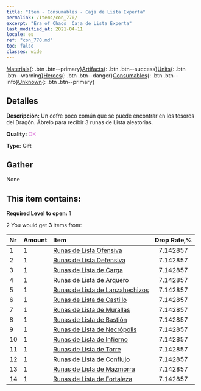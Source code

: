 ```yaml
---
title: "Item - Consumables - Caja de Lista Experta"
permalink: /Items/con_770/
excerpt: "Era of Chaos  Caja de Lista Experta"
last_modified_at: 2021-04-11
locale: es
ref: "con_770.md"
toc: false
classes: wide
---
```

 [Materials](/es/Items/){: .btn .btn--primary}[Artifacts](/es/Items/Artifacts/){: .btn .btn--success}[Units](/es/Items/Units/){: .btn .btn--warning}[Heroes](/es/Items/Heroes/){: .btn .btn--danger}[Consumables](/es/Items/Consumables/){: .btn .btn--info}[Unknown](/es/Items/Unknown/){: .btn .btn--primary}

## Detalles
 **Descripción:** Un cofre poco común que se puede encontrar en los tesoros del Dragón. Ábrelo para recibir 3 runas de Lista aleatorias.

 **Quality:** <span style="color: #DA70D6">OK</span>

 **Type:** Gift

## Gather

  None

## This item contains:

 **Required Level to open:** 1

 2 You would get **3** items  from:

  | Nr | Amount |     Item    | Drop Rate,% |
  |:---|:-------|:------------|:---------:|
  | 1 | 1 | [Runas de Lista Ofensiva](/es/Items/con_734/) | 7.142857 | 
  | 2 | 1 | [Runas de Lista Defensiva](/es/Items/con_739/) | 7.142857 | 
  | 3 | 1 | [Runas de Lista de Carga](/es/Items/con_741/) | 7.142857 | 
  | 4 | 1 | [Runas de Lista de Arquero](/es/Items/con_742/) | 7.142857 | 
  | 5 | 1 | [Runas de Lista de Lanzahechizos](/es/Items/con_746/) | 7.142857 | 
  | 6 | 1 | [Runas de Lista de Castillo](/es/Items/con_752/) | 7.142857 | 
  | 7 | 1 | [Runas de Lista de Murallas](/es/Items/con_753/) | 7.142857 | 
  | 8 | 1 | [Runas de Lista de Bastión](/es/Items/con_754/) | 7.142857 | 
  | 9 | 1 | [Runas de Lista de Necrópolis](/es/Items/con_755/) | 7.142857 | 
  | 10 | 1 | [Runas de Lista de Infierno](/es/Items/con_777/) | 7.142857 | 
  | 11 | 1 | [Runas de Lista de Torre](/es/Items/con_785/) | 7.142857 | 
  | 12 | 1 | [Runas de Lista de Conflujo](/es/Items/con_791/) | 7.142857 | 
  | 13 | 1 | [Runas de Lista de Mazmorra](/es/Items/con_792/) | 7.142857 | 
  | 14 | 1 | [Runas de Lista de Fortaleza](/es/Items/con_818/) | 7.142857 | 
